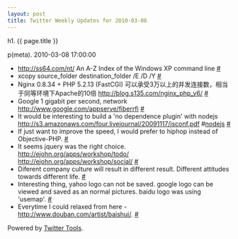 ```yaml
---
layout: post
title: Twitter Weekly Updates for 2010-03-08
---
```


h1. {{ page.title }} 

p(meta). 2010-03-08 17:00:00

<ul class="aktt_tweet_digest">
	<li><a href="http://ss64.com/nt/" rel="nofollow">http://ss64.com/nt/</a> An A-Z Index of the Windows XP command line <a href="http://twitter.com/Joshua_C/statuses/10172817942">#</a></li>
	<li>xcopy source_folder destination_folder /E /D /Y <a href="http://twitter.com/Joshua_C/statuses/10161212004">#</a></li>
	<li>Nginx 0.8.34 + PHP 5.2.13 (FastCGI) 可以承受3万以上的并发连接数，相当于同等环境下Apache的10倍 <a href="http://blog.s135.com/nginx_php_v6/" rel="nofollow">http://blog.s135.com/nginx_php_v6/</a> <a href="http://twitter.com/Joshua_C/statuses/10147838282">#</a></li>
	<li>Google 1 gigabit per second, network <a href="http://www.google.com/appserve/fiberrfi" rel="nofollow">http://www.google.com/appserve/fiberrfi</a> <a href="http://twitter.com/Joshua_C/statuses/10064675925">#</a></li>
	<li>It would be interesting to build a &#39;no dependence plugin&#39; with nodejs <a href="http://s3.amazonaws.com/four.livejournal/20091117/jsconf.pdf" rel="nofollow">http://s3.amazonaws.com/four.livejournal/20091117/jsconf.pdf</a> #<a href="http://search.twitter.com/search?q=%23nodejs">nodejs</a> <a href="http://twitter.com/Joshua_C/statuses/10064480377">#</a></li>
	<li>If just want to improve the speed, I would prefer to hiphop instead of Objective-PHP. <a href="http://twitter.com/Joshua_C/statuses/10064076979">#</a></li>
	<li>It seems jquery was the right choice. <a href="http://ejohn.org/apps/workshop/todo/" rel="nofollow">http://ejohn.org/apps/workshop/todo/</a> <a href="http://ejohn.org/apps/workshop/social/" rel="nofollow">http://ejohn.org/apps/workshop/social/</a> <a href="http://twitter.com/Joshua_C/statuses/10003325256">#</a></li>
	<li>Diferent company culture will result in different result. Different attitudes towards different life. <a href="http://twitter.com/Joshua_C/statuses/9973621157">#</a></li>
	<li>Interesting thing, yahoo logo can not be saved. google logo can be viewed and saved as an normal pictures. baidu logo was using &#39;usemap&#39;. <a href="http://twitter.com/Joshua_C/statuses/9973524607">#</a></li>
	<li>Everytime I could relaxed from here -  <a href="http://www.douban.com/artist/baishui/" rel="nofollow">http://www.douban.com/artist/baishui/</a>. <a href="http://twitter.com/Joshua_C/statuses/9972268887">#</a></li>
</ul>
<p class="aktt_credit">Powered by <a href="http://alexking.org/projects/wordpress">Twitter Tools</a>.</p>